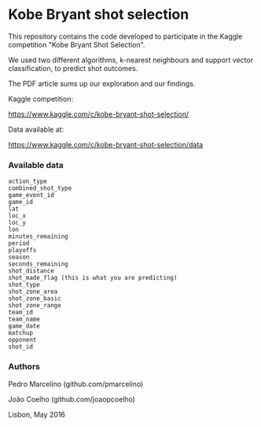 # Kobe Bryant shot selection #

This repository contains the code developed to participate in the Kaggle competition "Kobe Bryant Shot Selection".

We used two different algorithms, k-nearest neighbours and support vector classification, to predict shot outcomes.

The PDF article sums up our exploration and our findings.


Kaggle competition:

https://www.kaggle.com/c/kobe-bryant-shot-selection/

Data available at:

https://www.kaggle.com/c/kobe-bryant-shot-selection/data

### Available data ###

    action_type
    combined_shot_type
    game_event_id
    game_id
    lat
    loc_x
    loc_y
    lon
    minutes_remaining
    period
    playoffs
    season 
    seconds_remaining
    shot_distance
    shot_made_flag (this is what you are predicting)
    shot_type
    shot_zone_area
    shot_zone_basic
    shot_zone_range
    team_id
    team_name
    game_date
    matchup
    opponent
    shot_id

### Authors ###
Pedro Marcelino (github.com/pmarcelino)

João Coelho (github.com/joaopcoelho)

Lisbon, May 2016
